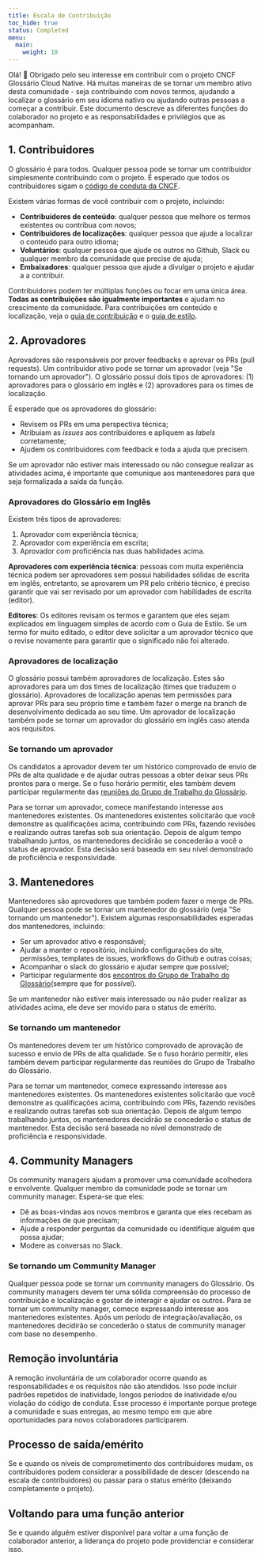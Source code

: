 ```yaml
---
title: Escala de Contribuição
toc_hide: true
status: Completed
menu:
  main:
    weight: 10
---
```


Olá! 👋 Obrigado pelo seu interesse em contribuir com o projeto CNCF Glossário Cloud Native. Há muitas maneiras de se tornar um membro ativo desta comunidade - seja contribuindo com novos termos, ajudando a localizar o glossário em seu idioma nativo ou ajudando outras pessoas a começar a contribuir. Este documento descreve as diferentes funções do colaborador no projeto e as responsabilidades e privilégios que as acompanham.

## 1. Contribuidores

O glossário é para todos. Qualquer pessoa pode se tornar um contribuidor simplesmente contribuindo com o projeto.
É esperado que todos os contribuidores sigam o [código de conduta da CNCF](https://github.com/cncf/foundation/blob/main/code-of-conduct.md).

Existem várias formas de você contribuir com o projeto, incluindo:

- **Contribuidores de conteúdo**: qualquer pessoa que melhore os termos existentes ou contribua com novos;
- **Contribuidores de localizações**: qualquer pessoa que ajude a localizar o conteúdo para outro idioma;
- **Voluntários**: qualquer pessoa que ajude os outros no Github, Slack ou qualquer membro da comunidade que precise de ajuda;
- **Embaixadores**: qualquer pessoa que ajude a divulgar o projeto e ajudar a a contribuir.

Contribuidores podem ter múltiplas funções ou focar em uma única área. **Todas as contribuições são igualmente importantes** e ajudam no crescimento da comunidade. Para contribuições em conteúdo e localização, veja o [guia de contribuição](/pt-br/contribute/) e o [guia de estilo](/pt-br/style-guide/).

## 2. Aprovadores

Aprovadores são responsáveis por prover feedbacks e aprovar os PRs (pull requests). Um contribuidor ativo pode se tornar um aprovador (veja "Se tornando um aprovador"). O glossário possui dois tipos de aprovadores: (1) aprovadores para o glossário em inglês e (2) aprovadores para os times de localização.

É esperado que os aprovadores do glossário:

- Revisem os PRs em uma perspectiva técnica;
- Atribuiam as *issues* aos contribuidores e apliquem as *labels* corretamente;
- Ajudem os contribuidores com feedback e toda a ajuda que precisem.

Se um aprovador não estiver mais interessado ou não consegue realizar as atividades acima, é importante que comunique aos mantenedores para que seja formalizada a saída da função.

### Aprovadores do Glossário em Inglês

Existem três tipos de aprovadores:

1) Aprovador com experiência técnica;
2) Aprovador com experiência em escrita;
3) Aprovador com proficiência nas duas habilidades acima.

**Aprovadores com experiência técnica**: pessoas com muita experiência técnica podem ser aprovadores sem possui habilidades sólidas de escrita em inglês, entretanto, se aprovarem um PR pelo critério técnico, é preciso garantir que vai ser revisado por um aprovador com habilidades de escrita (editor).

**Editores**: Os editores revisam os termos e garantem que eles sejam explicados em linguagem simples de acordo com o Guia de Estilo. Se um termo for muito editado, o editor deve solicitar a um aprovador técnico que o revise novamente para garantir que o significado não foi alterado.

### Aprovadores de localização

O glossário possui também aprovadores de localização. Estes são aprovadores para um dos times de localização (times que traduzem o glossário). Aprovadores de localização apenas tem permissões para aprovar PRs para seu próprio time e também fazer o merge na branch de desenvolvimento dedicada ao seu time. Um aprovador de localização também pode se tornar um aprovador do glossário em inglês caso atenda aos requisitos.

### Se tornando um aprovador

Os candidatos a aprovador devem ter um histórico comprovado de envio de PRs de alta qualidade e de ajudar outras pessoas a obter deixar seus PRs prontos para o merge. Se o fuso horário permitir, eles também devem participar regularmente das [reuniões do Grupo de Trabalho do Glossário](https://www.cncf.io/calendar/).

Para se tornar um aprovador, comece manifestando interesse aos mantenedores existentes. Os mantenedores existentes solicitarão que você demonstre as qualificações acima, contribuindo com PRs, fazendo revisões e realizando outras tarefas sob sua orientação. Depois de algum tempo trabalhando juntos, os mantenedores decidirão se concederão a você o status de aprovador. Esta decisão será baseada em seu nível demonstrado de proficiência e responsividade.

## 3. Mantenedores

Mantenedores são aprovadores que também podem fazer o merge de PRs. Qualquer pessoa pode se tornar um mantenedor do glossário (veja "Se tornando um mantenedor"). Existem algumas responsabilidades esperadas dos mantenedores, incluindo:

- Ser um aprovador ativo e responsável;
- Ajudar a manter o repositório, incluindo configurações do site, permissões, templates de issues, workflows do Github e outras coisas;
- Acompanhar o slack do glossário e ajudar sempre que possível;
- Participar regularmente dos [encontros do Grupo de Trabalho do Glossário](https://www.cncf.io/calendar/)(sempre que for possível).

Se um mantenedor não estiver mais interessado ou não puder realizar as atividades acima, ele deve ser movido para o status de emérito.

### Se tornando um mantenedor

Os mantenedores devem ter um histórico comprovado de aprovação de sucesso e envio de PRs de alta qualidade. Se o fuso horário permitir, eles também devem participar regularmente das reuniões do Grupo de Trabalho do Glossário.

Para se tornar um mantenedor, comece expressando interesse aos mantenedores existentes. Os mantenedores existentes solicitarão que você demonstre as qualificações acima, contribuindo com PRs, fazendo revisões e realizando outras tarefas sob sua orientação. Depois de algum tempo trabalhando juntos, os mantenedores decidirão se concederão o status de mantenedor. Esta decisão será baseada no nível demonstrado de proficiência e responsividade.

## 4. Community Managers

Os community managers ajudam a promover uma comunidade acolhedora e envolvente. Qualquer membro da comunidade pode se tornar um community manager. Espera-se que eles:

- Dê as boas-vindas aos novos membros e garanta que eles recebam as informações de que precisam;
- Ajude a responder perguntas da comunidade ou identifique alguém que possa ajudar;
- Modere as conversas no Slack.

### Se tornando um Community Manager

Qualquer pessoa pode se tornar um community managers do Glossário. Os community managers devem ter uma sólida compreensão do processo de contribuição e localização e gostar de interagir e ajudar os outros. Para se tornar um community manager, comece expressando interesse aos mantenedores existentes. Após um período de integração/avaliação, os mantenedores decidirão se concederão o status de community manager com base no desempenho.

## Remoção involuntária

A remoção involuntária de um colaborador ocorre quando as responsabilidades e os requisitos não são atendidos. Isso pode incluir padrões repetidos de inatividade, longos períodos de inatividade e/ou violação do código de conduta. Esse processo é importante porque protege a comunidade e suas entregas, ao mesmo tempo em que abre oportunidades para novos colaboradores participarem.

## Processo de saída/emérito

Se e quando os níveis de comprometimento dos contribuidores mudam, os contribuidores podem considerar a possibilidade de descer (descendo na escala de contribuidores) ou passar para o status emérito (deixando completamente o projeto).

## Voltando para uma função anterior

Se e quando alguém estiver disponível para voltar a uma função de colaborador anterior, a liderança do projeto pode providenciar e considerar isso.
